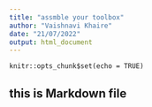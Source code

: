 ```yaml
---
title: "assmble your toolbox"
author: "Vaishnavi Khaire"
date: "21/07/2022"
output: html_document
---
```


```{r setup, include=FALSE}
knitr::opts_chunk$set(echo = TRUE)
```

## this is Markdown file

